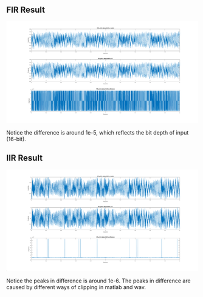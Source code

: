 ## FIR Result

![FIR](FIR.png)

Notice the difference is around 1e-5, which reflects the bit depth of input (16-bit).

## IIR Result

![IIR](IIR.png)

Notice the peaks in difference is around 1e-6. The peaks in difference are caused by different ways of clipping in matlab and wav.